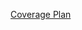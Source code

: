 [Coverage Plan](<https://mirafra2.sharepoint.com/:x:/s/APBVerification/EUhn50Neb_FCs24Tq5_6TXgBpGtpXMFHp1JD1U-ZfVZU_Q?e=twec0j>)
